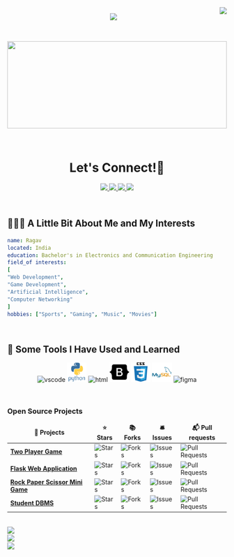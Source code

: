 <img align="right" src="https://profile-counter.glitch.me/{YOUR USER}/count.svg"/>
<p align="center">
<img src="https://capsule-render.vercel.app/api?type=slice&color=gradient&height=200&section=header&text=HI%20THERE😀&fontSize=90&animation=twinkling&reversal=true" />
</p>
<br/>
<p align="center">
<img height=200 width=100% src="https://media4.giphy.com/media/cNFFHJ5Ki8KBJbS2Lt/giphy.gif?cid=ecf05e47myru87oywzf1tnzettmugh43evcvi5cq31irspe0&ep=v1_gifs_search&rid=giphy.gif&ct=g"/>
</p>
<br/>
<h1 align="center">
  Let's Connect!💬
</h1>
<p align="center">
<a href="https://www.linkedin.com/in/ragavradhesh/">
  <img height="50" src="https://user-images.githubusercontent.com/46517096/166973395-19676cd8-f8ec-4abf-83ff-da8243505b82.png"/>
</a>
<a href="https://medium.com/@ragavradhesh">
  <img height="50" src="https://user-images.githubusercontent.com/46517096/166973962-d05d145a-b6a0-4643-bd3d-5ac845679367.png"/>
</a>
<a href="https://twitter.com/ragavr_07">
  <img height="50" src="https://user-images.githubusercontent.com/46517096/166974271-91dfa250-d70b-4cb9-8707-f1bda1b708c3.png"/>
</a>
<a href="https://www.instagram.com/ragav_.16/">
  <img height="50" src="https://user-images.githubusercontent.com/46517096/166974368-9798f39f-1f46-499c-b14e-81f0a3f83a06.png"/>
</a>
</p>
<br/>
<h2> 👨🏻‍💻 A Little Bit About Me and My Interests</h2>

```yaml
name: Ragav 
located: India
education: Bachelor's in Electronics and Communication Engineering
field_of interests:
[
"Web Development",
"Game Development",
"Artificial Intelligence",
"Computer Networking"
]
hobbies: ["Sports", "Gaming", "Music", "Movies"]
```
<br/>
<h2> 🚀 Some Tools I Have Used and Learned</h2>
<p align="center">
<img src="https://cdn.jsdelivr.net/gh/devicons/devicon/icons/vscode/vscode-original.svg" alt="vscode" width="45" height="45"/>
<img src="https://raw.githubusercontent.com/devicons/devicon/master/icons/python/python-original-wordmark.svg" alt="python" width="45" height="45" />
<img src="https://cdn.jsdelivr.net/gh/devicons/devicon/icons/html5/html5-original.svg" alt="html" width="45" height="45"/>
<img src="https://raw.githubusercontent.com/devicons/devicon/master/icons/bootstrap/bootstrap-plain.svg" alt="bootstrap" width="45" height="45" />
<img src="https://raw.githubusercontent.com/devicons/devicon/master/icons/css3/css3-original-wordmark.svg" alt="css3" width="45" height="45" />
<img src="https://raw.githubusercontent.com/devicons/devicon/master/icons/mysql/mysql-original-wordmark.svg" alt="mysql" width="45" height="45" />
<img src="https://cdn.jsdelivr.net/gh/devicons/devicon/icons/flask/flask-original.svg" alt="figma" width="45" height="45"/>   
</p>
<br/>
<h3>Open Source Projects</h3>
<table>
  <thead align="center">
    <tr border: none;>
      <td><b>🎁 Projects</b></td>
      <td><b>⭐ Stars</b></td>
      <td><b>📚 Forks</b></td>
      <td><b>🛎 Issues</b></td>
      <td><b>📬 Pull requests</b></td>
    </tr>
  </thead>
  <tbody>
<tr>
      <td><a href=https://github.com/RRhere/Two_Player_Game><b>Two Player Game</b></a></td>
      <td><img alt="Stars" src="https://img.shields.io/github/stars/RRhere/Two_Player_Game?style=flat-square&labelColor=343b41"/></td>
      <td><img alt="Forks" src="https://img.shields.io/github/forks/RRhere/Two_Player_Game?style=flat-square&labelColor=343b41"/></td>
      <td><img alt="Issues" src="https://img.shields.io/github/issues/RRhere/Two_Player_Game?style=flat-square&labelColor=343b41"/></td>
      <td><img alt="Pull Requests" src="https://img.shields.io/github/issues-pr/RRhere/Two_Player_Game?style=flat-square&labelColor=343b41"/></td>
    </tr>
<tr>
      <td><a href=https://github.com/RRhere/Two_Player_Game><b>Flask Web Application</b></a></td>
      <td><img alt="Stars" src="https://img.shields.io/github/stars/RRhere/Flask-Web-Application?style=flat-square&labelColor=343b41"/></td>
      <td><img alt="Forks" src="https://img.shields.io/github/forks/RRhere/Flask-Web-Application?style=flat-square&labelColor=343b41"/></td>
      <td><img alt="Issues" src="https://img.shields.io/github/issues/RRhere/Flask-Web-Application?style=flat-square&labelColor=343b41"/></td>
      <td><img alt="Pull Requests" src="https://img.shields.io/github/issues-pr/RRhere/Flask-Web-Application?style=flat-square&labelColor=343b41"/></td>
    </tr>
<tr>
      <td><a href=https://github.com/RRhere/Two_Player_Game><b>Rock Paper Scissor Mini Game</b></a></td>
      <td><img alt="Stars" src="https://img.shields.io/github/stars/RRhere/RockPaperScissorMiniGame?style=flat-square&labelColor=343b41"/></td>
      <td><img alt="Forks" src="https://img.shields.io/github/forks/RRhere/RockPaperScissorMiniGame?style=flat-square&labelColor=343b41"/></td>
      <td><img alt="Issues" src="https://img.shields.io/github/issues/RRhere/RockPaperScissorMiniGame?style=flat-square&labelColor=343b41"/></td>
      <td><img alt="Pull Requests" src="https://img.shields.io/github/issues-pr/RRhere/RockPaperScissorMiniGame?style=flat-square&labelColor=343b41"/></td>
    </tr>
<tr>
      <td><a href=https://github.com/RRhere/Two_Player_Game><b>Student DBMS</b></a></td>
      <td><img alt="Stars" src="https://img.shields.io/github/stars/RRhere/StudentDBMS?style=flat-square&labelColor=343b41"/></td>
      <td><img alt="Forks" src="https://img.shields.io/github/forks/RRhere/StudentDBMS?style=flat-square&labelColor=343b41"/></td>
      <td><img alt="Issues" src="https://img.shields.io/github/issues/RRhere/StudentDBMS?style=flat-square&labelColor=343b41"/></td>
      <td><img alt="Pull Requests" src="https://img.shields.io/github/issues-pr/RRhere/StudentDBMS?style=flat-square&labelColor=343b41"/></td>
    </tr>
</tbody>
</table>
<br/>
<img align="center" src="https://github-readme-stats.vercel.app/api?username=RRhere&theme=vision-friendly-dark&rank_icon=github"/>
<br/>
<img align="center" src="https://github-readme-stats.vercel.app/api/top-langs/?username=anuraghazra&layout=pie"/>
<br/>
<img align="center" src="https://github.com/thepiyushmalhotra/thepiyushmalhotra/blob/output/github-contribution-grid-snake.svg"/>